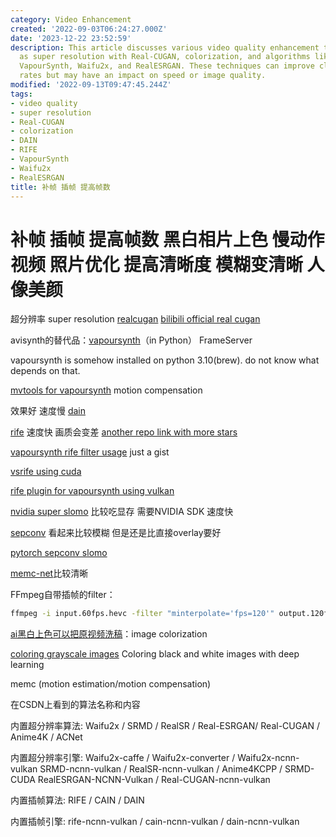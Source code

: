 ```yaml
---
category: Video Enhancement
created: '2022-09-03T06:24:27.000Z'
date: '2023-12-22 23:52:59'
description: This article discusses various video quality enhancement techniques such
  as super resolution with Real-CUGAN, colorization, and algorithms like DAIN, RIFE,
  VapourSynth, Waifu2x, and RealESRGAN. These techniques can improve clarity and frame
  rates but may have an impact on speed or image quality.
modified: '2022-09-13T09:47:45.244Z'
tags:
- video quality
- super resolution
- Real-CUGAN
- colorization
- DAIN
- RIFE
- VapourSynth
- Waifu2x
- RealESRGAN
title: 补帧 插帧 提高帧数
---
```


# 补帧 插帧 提高帧数 黑白相片上色 慢动作视频 照片优化 提高清晰度 模糊变清晰 人像美颜

超分辨率 super resolution [realcugan](https://github.com/nihui/realcugan-ncnn-vulkan) [bilibili official real cugan](https://github.com/bilibili/ailab/tree/main/Real-CUGAN)

avisynth的替代品：[vapoursynth](http://vapoursynth.com/doc/pythonreference.html#grammar)（in Python） FrameServer

vapoursynth is somehow installed on python 3.10(brew). do not know what depends on that.

[mvtools for vapoursynth](https://github.com/dubhater/vapoursynth-mvtools) motion compensation

效果好 速度慢 [dain](https://github.com/baowenbo/DAIN)

[rife](https://github.com/MegEngine/ECCV2022-RIFE) 速度快 画质会变差 [another repo link with more stars](https://github.com/megvii-research/ECCV2022-RIFE)

[vapoursynth rife filter usage](https://gist.github.com/Mr-Z-2697/5dab5352e078cdde96453216ad7a7f92) just a gist

[vsrife using cuda](https://vsdb.top/plugins/rife)

[rife plugin for vapoursynth using vulkan](https://vsdb.top/plugins/rife)

[nvidia super slomo](https://github.com/avinashpaliwal/Super-SloMo/) 比较吃显存 需要NVIDIA SDK 速度快

[sepconv](https://github.com/martkartasev/sepconv) 看起来比较模糊 但是还是比直接overlay要好

[pytorch sepconv slomo](https://github.com/sniklaus/sepconv-slomo)

[memc-net](https://github.com/baowenbo/MEMC-Net)比较清晰

FFmpeg自带插帧的filter：

```bash
ffmpeg -i input.60fps.hevc -filter "minterpolate='fps=120'" output.120fps.hevc
```

[ai黑白上色可以把原视频洗稿](https://aistudio.baidu.com/aistudio/projectdetail/1161285?channelType=0&channel=0)：image colorization

[coloring grayscale images](https://github.com/emilwallner/Coloring-greyscale-images)
Coloring black and white images with deep learning

memc (motion estimation/motion compensation)

在CSDN上看到的算法名称和内容

内置超分辨率算法:
 Waifu2x / SRMD / RealSR / Real-ESRGAN/ Real-CUGAN / Anime4K / ACNet

 内置超分辨率引擎:
 Waifu2x-caffe / Waifu2x-converter / Waifu2x-ncnn-vulkan
 SRMD-ncnn-vulkan / RealSR-ncnn-vulkan / Anime4KCPP / SRMD-CUDA
 RealESRGAN-NCNN-Vulkan / Real-CUGAN-ncnn-vulkan

 内置插帧算法:
 RIFE / CAIN / DAIN

 内置插帧引擎:
 rife-ncnn-vulkan / cain-ncnn-vulkan / dain-ncnn-vulkan
